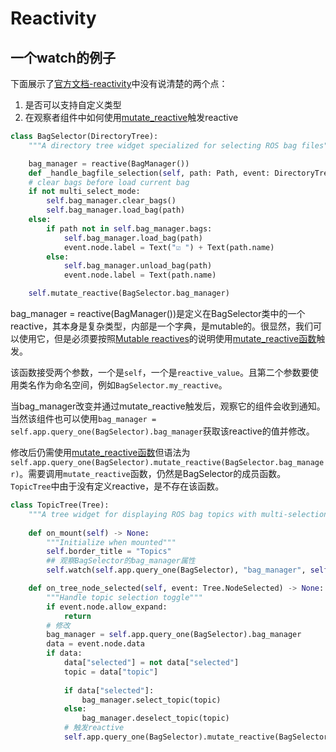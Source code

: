 # Reactivity
## 一个watch的例子

下面展示了[官方文档-reactivity](https://textual.textualize.io/guide/reactivity/#reactivity)中没有说清楚的两个点：
1. 是否可以支持自定义类型
2. 在观察者组件中如何使用[mutate_reactive](https://textual.textualize.io/api/dom_node/#textual.dom.DOMNode.mutate_reactive)触发reactive

```python
class BagSelector(DirectoryTree):
    """A directory tree widget specialized for selecting ROS bag files"""

    bag_manager = reactive(BagManager())
    def _handle_bagfile_selection(self, path: Path, event: DirectoryTree.NodeSelected,multi_select_mode:bool ) -> None:
    # clear bags before load current bag
    if not multi_select_mode:
        self.bag_manager.clear_bags()
        self.bag_manager.load_bag(path)
    else:
        if path not in self.bag_manager.bags:
            self.bag_manager.load_bag(path)
            event.node.label = Text("☑️ ") + Text(path.name)
        else:
            self.bag_manager.unload_bag(path)
            event.node.label = Text(path.name)

    self.mutate_reactive(BagSelector.bag_manager)  
```
bag_manager = reactive(BagManager())是定义在BagSelector类中的一个reactive，其本身是复杂类型，内部是一个字典，是mutable的。很显然，我们可以使用它，但是必须要按照[Mutable reactives](https://textual.textualize.io/guide/reactivity/#mutable-reactives)的说明使用[mutate_reactive函数](https://textual.textualize.io/api/dom_node/#textual.dom.DOMNode.mutate_reactive)触发。

该函数接受两个参数，一个是`self`，一个是`reactive_value`。且第二个参数要使用类名作为命名空间，例如`BagSelector.my_reactive`。

当bag_manager改变并通过mutate_reactive触发后，观察它的组件会收到通知。当然该组件也可以使用`bag_manager = self.app.query_one(BagSelector).bag_manager`获取该reactive的值并修改。

修改后仍需使用[mutate_reactive函数](https://textual.textualize.io/api/dom_node/#textual.dom.DOMNode.mutate_reactive)但语法为`self.app.query_one(BagSelector).mutate_reactive(BagSelector.bag_manager)`。需要调用`mutate_reactive`函数，仍然是BagSelector的成员函数。`TopicTree`中由于没有定义reactive，是不存在该函数。

```python
class TopicTree(Tree):
    """A tree widget for displaying ROS bag topics with multi-selection capability"""
    
    def on_mount(self) -> None:
        """Initialize when mounted"""
        self.border_title = "Topics"
        ## 观察BagSelector的bag_manager属性
        self.watch(self.app.query_one(BagSelector), "bag_manager", self.handle_bag_manager_change)

    def on_tree_node_selected(self, event: Tree.NodeSelected) -> None:
        """Handle topic selection toggle"""
        if event.node.allow_expand:
            return
        # 修改
        bag_manager = self.app.query_one(BagSelector).bag_manager
        data = event.node.data
        if data:
            data["selected"] = not data["selected"]
            topic = data["topic"]
            
            if data["selected"]:
                bag_manager.select_topic(topic)
            else:
                bag_manager.deselect_topic(topic)
            # 触发reactive
            self.app.query_one(BagSelector).mutate_reactive(BagSelector.bag_manager)
```
